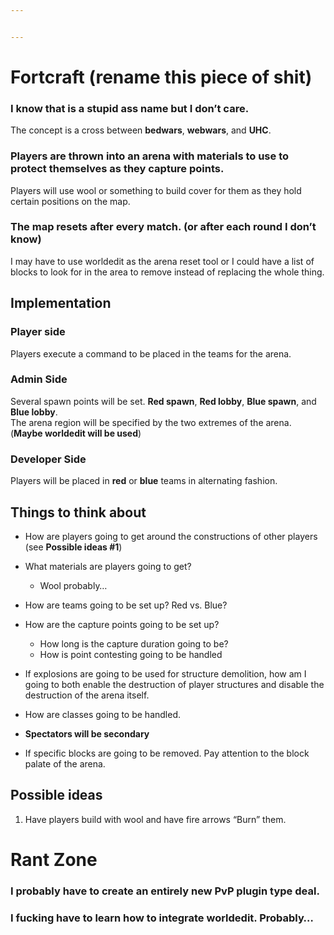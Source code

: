 ```yaml
---


---
```


<h1 id="fortcraft-rename-this-piece-of-shit">Fortcraft (rename this piece of shit)</h1>
<h3 id="i-know-that-is-a-stupid-ass-name-but-i-dont-care.">I know that is a stupid ass name but I don’t care.</h3>
<p>The concept is a cross between <strong>bedwars</strong>, <strong>webwars</strong>, and <strong>UHC</strong>.</p>
<h3 id="players-are-thrown-into-an-arena-with-materials-to-use-to-protect-themselves-as-they-capture-points.">Players are thrown into an arena with materials to use to protect themselves as they capture points.</h3>
<p>Players will use wool or something to build cover for them as they hold certain positions on the map.</p>
<h3 id="the-map-resets-after-every-match.-or-after-each-round-i-dont-know">The map resets after every match. (or after each round I don’t know)</h3>
<p>I may have to use worldedit as the arena reset tool or I could have a list of blocks to look for in the area to remove instead of replacing the whole thing.</p>
<h2 id="implementation">Implementation</h2>
<h3 id="player-side">Player side</h3>
<p>Players execute a command to be placed in the teams for the arena.</p>
<h3 id="admin-side">Admin Side</h3>
<p>Several spawn points will be set. <strong>Red spawn</strong>, <strong>Red lobby</strong>, <strong>Blue spawn</strong>, and <strong>Blue lobby</strong>.<br>
The arena region will be specified by the two extremes of the arena. (<strong>Maybe worldedit will be used</strong>)</p>
<h3 id="developer-side">Developer Side</h3>
<p>Players will be placed in <strong>red</strong> or <strong>blue</strong> teams in alternating fashion.</p>
<h2 id="things-to-think-about">Things to think about</h2>
<ul>
<li>
<p>How are players going to get around the constructions of other players (see <strong>Possible ideas #1</strong>)</p>
</li>
<li>
<p>What materials are players going to get?</p>
<ul>
<li>Wool probably…</li>
</ul>
</li>
<li>
<p>How are teams going to be set up? Red vs. Blue?</p>
</li>
<li>
<p>How are the capture points going to be set up?</p>
<ul>
<li>How long is the capture duration going to be?</li>
<li>How is point contesting going to be handled</li>
</ul>
</li>
<li>
<p>If explosions are going to be used for structure demolition, how am I going to both enable the destruction of player structures and disable the destruction of the arena itself.</p>
</li>
<li>
<p>How are classes going to be handled.</p>
</li>
<li>
<p><strong>Spectators will be secondary</strong></p>
</li>
<li>
<p>If specific blocks are going to be removed. Pay attention to the block palate of the arena.</p>
</li>
</ul>
<h2 id="possible-ideas">Possible ideas</h2>
<ol>
<li>Have players build with wool and have fire arrows “Burn” them.</li>
</ol>
<h1 id="rant-zone">Rant Zone</h1>
<h3 id="i-probably-have-to-create-an-entirely-new-pvp-plugin-type-deal.">I probably have to create an entirely new PvP plugin type deal.</h3>
<h3 id="i-fucking-have-to-learn-how-to-integrate-worldedit.-probably...">I fucking have to learn how to integrate worldedit. Probably…</h3>

